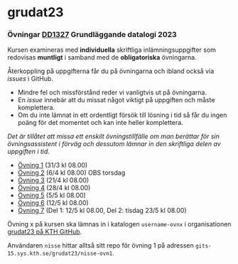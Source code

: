 # grudat23

### Övningar [DD1327](https://www.kth.se/social/course/DD1327/) Grundläggande datalogi 2023

Kursen examineras med **individuella** skriftliga inlämningsuppgifter
som redovisas **muntligt** i samband med de **obligatoriska** övningarna.

Återkoppling på uppgifterna får du på övningarna och ibland också via *issues* i GitHub.

- Mindre fel och missförstånd reder vi vanligtvis ut på övningarna.
- En *issue* innebär att du missat något viktigt på uppgiften och måste komplettera.
- Om du inte lämnat in ett ordentligt försök till lösning i tid så får du ingen poäng för det momentet
  och kan inte heller komplettera.
  
*Det är tillåtet att missa ett enskilt övningstillfälle om man berättar för sin övningsassistent i förväg och dessutom lämnar in den skriftliga delen av uppgiften i tid.*

- [Övning 1](https://github.com/yourbasic/grudat23/blob/master/ovn1.md) (31/3 kl 08.00)
- [Övning 2](https://github.com/yourbasic/grudat23/blob/master/ovn2.md) (6/4 kl 08.00) OBS torsdag
- [Övning 3](https://github.com/yourbasic/grudat23/blob/master/ovn3.md) (21/4 kl 08.00)
- [Övning 4](https://github.com/yourbasic/grudat23/blob/master/ovn4.md) (28/4 kl 08.00)
- [Övning 5](https://github.com/yourbasic/grudat23/blob/master/ovn5.md) (5/5 kl 08.00)
- [Övning 6](https://github.com/yourbasic/grudat23/blob/master/ovn6.md) (12/5 kl 08.00)
- [Övning 7](https://github.com/yourbasic/grudat23/blob/master/ovn7.md) (Del 1: 12/5 kl 08.00, Del 2: tisdag 23/5 kl 08.00)

Övning x på kursen ska lämnas in i katalogen
<code>username-ovnx</code> i organisationen [grudat23 på KTH GitHub](https://gits-15.sys.kth.se/grudat23).

Användaren `nisse` hittar alltså sitt repo för övning 1 på adressen
<code>gits-15.sys.kth.se/grudat23/nisse-ovn1</code>.
